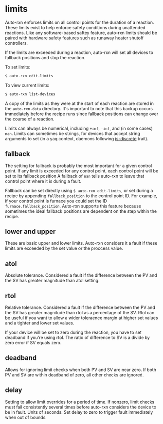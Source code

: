 # limits

Auto-rxn enforces limits on all control points for the duration of a reaction.
These limits exist to help enforce safety conditions during unattended reactions.
Like any software-based saftey feature, auto-rxn limits should be paired with hardware safety features such as runaway heater shutoff controllers.

If the limits are exceeded during a reaction, auto-rxn will set all devices to fallback positions and stop the reaction.

To set limits:

```bash
$ auto-rxn edit-limits
```

To view current limits:

```bash
$ auto-rxn list-devices
```

A copy of the limits as they were at the start of each reaction are stored in the `auto-rxn-data` directory.
It's important to note that this backup occurs immediately before the recipe runs since fallback positions can change over the course of a reaction. 

Limits can always be numerical, including `+inf`, `-inf`, and (in some cases) `nan`.
Limits can sometimes be strings, for devices that accept string arguments to set (in a yaq context, daemons following [is-discrete](https://yeps.yaq.fyi/309/) trait).

## fallback

The setting for fallback is probably the most important for a given control point.
If any limit is exceeded for any control point, each control point will be set to its fallback position
A fallback of `nan` tells auto-rxn to leave that control point where it is during a fault.

Fallback can be set directly using `$ auto-rxn edit-limits`, or set during a recipe by appending `fallback_position` to the control point ID. For example, if your control point is furnace you could set the ID `furnace.fallback_position`.
Auto-rxn supports this feature because sometimes the ideal fallback positions are dependent on the step within the recipe.   

## lower and upper

These are basic upper and lower limits.
Auto-rxn considers it a fault if these limits are exceeded by the set value or the proccess value.

## atol

Absolute tolerance.
Considered a fault if the difference between the PV and the SV has greater magnitude than atol setting.

## rtol

Relative tolerance.
Considered a fault if the difference between the PV and the SV has greater magnitude than rtol as a percentage of the SV.
Rtol can be useful if you want to allow a wider toleraence margin at higher set values and a tighter and lower set values.

If your device will be set to zero during the reaction, you have to set deadband if you're using rtol.
The ratio of difference to SV is a divide by zero error if SV equals zero.

## deadband

Allows for ignoring limit checks when both PV and SV are near zero.
If both PV and SV are within deadband of zero, all other checks are ignored.

## delay

Setting to allow limit overrides for a period of time.
If nonzero, limit checks must fail consistently several times before auto-rxn considers the device to be in fault.
Units of seconds.
Set delay to zero to trigger fault immediately when out of bounds.

